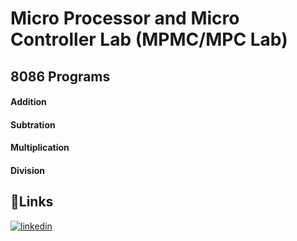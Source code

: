 # Micro Processor and Micro Controller Lab (MPMC/MPC Lab)

## 8086 Programs

#### Addition
#### Subtration
#### Multiplication
#### Division


## 🔗Links
[![linkedin](https://img.shields.io/badge/linkedin-0A66C2?style=for-the-badge&logo=linkedin&logoColor=white)](https://www.linkedin.com/in/samadshaik)

